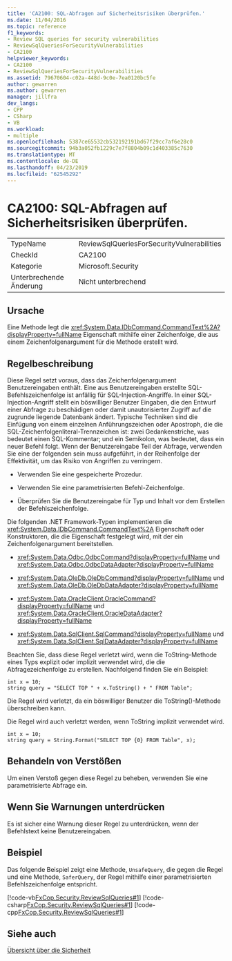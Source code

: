```yaml
---
title: 'CA2100: SQL-Abfragen auf Sicherheitsrisiken überprüfen.'
ms.date: 11/04/2016
ms.topic: reference
f1_keywords:
- Review SQL queries for security vulnerabilities
- ReviewSqlQueriesForSecurityVulnerabilities
- CA2100
helpviewer_keywords:
- CA2100
- ReviewSqlQueriesForSecurityVulnerabilities
ms.assetid: 79670604-c02a-448d-9c0e-7ea0120bc5fe
author: gewarren
ms.author: gewarren
manager: jillfra
dev_langs:
- CPP
- CSharp
- VB
ms.workload:
- multiple
ms.openlocfilehash: 5387ce65532cb532192191bd67f29cc7af6e28c0
ms.sourcegitcommit: 94b3a052fb1229c7e7f8804b09c1d403385c7630
ms.translationtype: MT
ms.contentlocale: de-DE
ms.lasthandoff: 04/23/2019
ms.locfileid: "62545292"
---
```

# <a name="ca2100-review-sql-queries-for-security-vulnerabilities"></a>CA2100: SQL-Abfragen auf Sicherheitsrisiken überprüfen.

|||
|-|-|
|TypeName|ReviewSqlQueriesForSecurityVulnerabilities|
|CheckId|CA2100|
|Kategorie|Microsoft.Security|
|Unterbrechende Änderung|Nicht unterbrechend|

## <a name="cause"></a>Ursache
 Eine Methode legt die <xref:System.Data.IDbCommand.CommandText%2A?displayProperty=fullName> Eigenschaft mithilfe einer Zeichenfolge, die aus einem Zeichenfolgenargument für die Methode erstellt wird.

## <a name="rule-description"></a>Regelbeschreibung

Diese Regel setzt voraus, dass das Zeichenfolgenargument Benutzereingaben enthält. Eine aus Benutzereingaben erstellte SQL-Befehlszeichenfolge ist anfällig für SQL-Injection-Angriffe. In einer SQL-Injection-Angriff stellt ein böswilliger Benutzer Eingaben, die den Entwurf einer Abfrage zu beschädigen oder damit unautorisierter Zugriff auf die zugrunde liegende Datenbank ändert. Typische Techniken sind die Einfügung von einem einzelnen Anführungszeichen oder Apostroph, die die SQL-Zeichenfolgenliteral-Trennzeichen ist: zwei Gedankenstriche, was bedeutet einen SQL-Kommentar; und ein Semikolon, was bedeutet, dass ein neuer Befehl folgt. Wenn der Benutzereingabe Teil der Abfrage, verwenden Sie eine der folgenden sein muss aufgeführt, in der Reihenfolge der Effektivität, um das Risiko von Angriffen zu verringern.

- Verwenden Sie eine gespeicherte Prozedur.

- Verwenden Sie eine parametrisierten Befehl-Zeichenfolge.

- Überprüfen Sie die Benutzereingabe für Typ und Inhalt vor dem Erstellen der Befehlszeichenfolge.

Die folgenden .NET Framework-Typen implementieren die <xref:System.Data.IDbCommand.CommandText%2A> Eigenschaft oder Konstruktoren, die die Eigenschaft festgelegt wird, mit der ein Zeichenfolgenargument bereitstellen.

- <xref:System.Data.Odbc.OdbcCommand?displayProperty=fullName> und <xref:System.Data.Odbc.OdbcDataAdapter?displayProperty=fullName>

- <xref:System.Data.OleDb.OleDbCommand?displayProperty=fullName> und <xref:System.Data.OleDb.OleDbDataAdapter?displayProperty=fullName>

- <xref:System.Data.OracleClient.OracleCommand?displayProperty=fullName> und <xref:System.Data.OracleClient.OracleDataAdapter?displayProperty=fullName>

- <xref:System.Data.SqlClient.SqlCommand?displayProperty=fullName> und <xref:System.Data.SqlClient.SqlDataAdapter?displayProperty=fullName>

Beachten Sie, dass diese Regel verletzt wird, wenn die ToString-Methode eines Typs explizit oder implizit verwendet wird, die die Abfragezeichenfolge zu erstellen. Nachfolgend finden Sie ein Beispiel:

```
int x = 10;
string query = "SELECT TOP " + x.ToString() + " FROM Table";
```

 Die Regel wird verletzt, da ein böswilliger Benutzer die ToString()-Methode überschreiben kann.

 Die Regel wird auch verletzt werden, wenn ToString implizit verwendet wird.

```
int x = 10;
string query = String.Format("SELECT TOP {0} FROM Table", x);
```

## <a name="how-to-fix-violations"></a>Behandeln von Verstößen
 Um einen Verstoß gegen diese Regel zu beheben, verwenden Sie eine parametrisierte Abfrage ein.

## <a name="when-to-suppress-warnings"></a>Wenn Sie Warnungen unterdrücken
 Es ist sicher eine Warnung dieser Regel zu unterdrücken, wenn der Befehlstext keine Benutzereingaben.

## <a name="example"></a>Beispiel
 Das folgende Beispiel zeigt eine Methode, `UnsafeQuery`, die gegen die Regel und eine Methode, `SaferQuery`, der Regel mithilfe einer parametrisierten Befehlszeichenfolge entspricht.

 [!code-vb[FxCop.Security.ReviewSqlQueries#1](../code-quality/codesnippet/VisualBasic/ca2100-review-sql-queries-for-security-vulnerabilities_1.vb)]
 [!code-csharp[FxCop.Security.ReviewSqlQueries#1](../code-quality/codesnippet/CSharp/ca2100-review-sql-queries-for-security-vulnerabilities_1.cs)]
 [!code-cpp[FxCop.Security.ReviewSqlQueries#1](../code-quality/codesnippet/CPP/ca2100-review-sql-queries-for-security-vulnerabilities_1.cpp)]

## <a name="see-also"></a>Siehe auch
 [Übersicht über die Sicherheit](/dotnet/framework/data/adonet/security-overview)